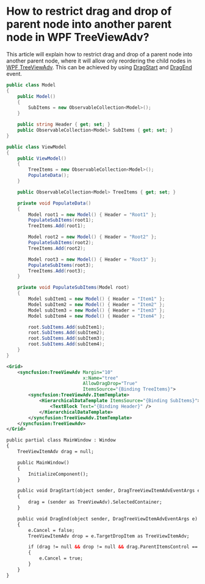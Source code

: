 # How to restrict drag and drop of parent node into another parent node in WPF TreeViewAdv?

This article will explain how to restrict drag and drop of a parent node into another parent node, where it will allow only reordering the child nodes in [WPF TreeViewAdv](https://help.syncfusion.com/wpf/classic/treeview/overview). This can be achieved by using [DragStart](https://help.syncfusion.com/cr/wpf/Syncfusion.Windows.Tools.Controls.TreeViewAdv.html#Syncfusion_Windows_Tools_Controls_TreeViewAdv_DragStart) and [DragEnd](https://help.syncfusion.com/cr/wpf/Syncfusion.Windows.Tools.Controls.TreeViewAdv.html#Syncfusion_Windows_Tools_Controls_TreeViewAdv_DragEnd) event.

```csharp
public class Model
{
    public Model()
    {
        SubItems = new ObservableCollection<Model>();
    }

    public string Header { get; set; }
    public ObservableCollection<Model> SubItems { get; set; }
}
```

```csharp
public class ViewModel
{
    public ViewModel()
    {
        TreeItems = new ObservableCollection<Model>();
        PopulateData();
    }

    public ObservableCollection<Model> TreeItems { get; set; }

    private void PopulateData()
    {
        Model root1 = new Model() { Header = "Root1" };
        PopulateSubItems(root1);
        TreeItems.Add(root1);

        Model root2 = new Model() { Header = "Root2" };
        PopulateSubItems(root2);
        TreeItems.Add(root2);

        Model root3 = new Model() { Header = "Root3" };
        PopulateSubItems(root3);
        TreeItems.Add(root3);
    }

    private void PopulateSubItems(Model root)
    {
        Model subItem1 = new Model() { Header = "Item1" };
        Model subItem2 = new Model() { Header = "Item2" };
        Model subItem3 = new Model() { Header = "Item3" };
        Model subItem4 = new Model() { Header = "Item4" };

        root.SubItems.Add(subItem1);
        root.SubItems.Add(subItem2);
        root.SubItems.Add(subItem3);
        root.SubItems.Add(subItem4);
    }
}
```

```xml
<Grid>
    <syncfusion:TreeViewAdv Margin="10"
                            x:Name="tree"
                            AllowDragDrop="True"
                            ItemsSource="{Binding TreeItems}">
        <syncfusion:TreeViewAdv.ItemTemplate>
            <HierarchicalDataTemplate ItemsSource="{Binding SubItems}">
                <TextBlock Text="{Binding Header}" />
            </HierarchicalDataTemplate>
        </syncfusion:TreeViewAdv.ItemTemplate>
    </syncfusion:TreeViewAdv>
</Grid>
```

```xml
public partial class MainWindow : Window
{
    TreeViewItemAdv drag = null;

    public MainWindow()
    {
        InitializeComponent();
    }

    public void DragStart(object sender, DragTreeViewItemAdvEventArgs e)
    {
        drag = (sender as TreeViewAdv).SelectedContainer;
    }

    public void DragEnd(object sender, DragTreeViewItemAdvEventArgs e)
    {
        e.Cancel = false;
        TreeViewItemAdv drop = e.TargetDropItem as TreeViewItemAdv;

        if (drag != null && drop != null && drag.ParentItemsControl == drop.ParentItemsControl)
        {
            e.Cancel = true;
        }
    }
}
```
